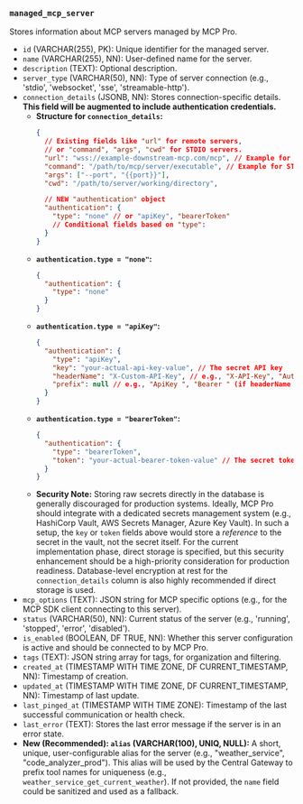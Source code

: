 ### `managed_mcp_server`

Stores information about MCP servers managed by MCP Pro.

*   `id` (VARCHAR(255), PK): Unique identifier for the managed server.
*   `name` (VARCHAR(255), NN): User-defined name for the server.
*   `description` (TEXT): Optional description.
*   `server_type` (VARCHAR(50), NN): Type of server connection (e.g., 'stdio', 'websocket', 'sse', 'streamable-http').
*   `connection_details` (JSONB, NN): Stores connection-specific details. **This field will be augmented to include authentication credentials.**
    *   **Structure for `connection_details`:**
        ```json
        {
          // Existing fields like "url" for remote servers, 
          // or "command", "args", "cwd" for STDIO servers.
          "url": "wss://example-downstream-mcp.com/mcp", // Example for WebSocket
          "command": "/path/to/mcp/server/executable", // Example for STDIO
          "args": ["--port", "{{port}}"],
          "cwd": "/path/to/server/working/directory",

          // NEW "authentication" object
          "authentication": {
            "type": "none" // or "apiKey", "bearerToken"
            // Conditional fields based on "type":
          }
        }
        ```
    *   **`authentication.type = "none"`:**
        ```json
        {
          "authentication": {
            "type": "none"
          }
        }
        ```
    *   **`authentication.type = "apiKey"`:**
        ```json
        {
          "authentication": {
            "type": "apiKey",
            "key": "your-actual-api-key-value", // The secret API key
            "headerName": "X-Custom-API-Key", // e.g., "X-API-Key", "Authorization"
            "prefix": null // e.g., "ApiKey ", "Bearer " (if headerName is "Authorization")
          }
        }
        ```
    *   **`authentication.type = "bearerToken"`:**
        ```json
        {
          "authentication": {
            "type": "bearerToken",
            "token": "your-actual-bearer-token-value" // The secret token
          }
        }
        ```
    *   **Security Note:** Storing raw secrets directly in the database is generally discouraged for production systems. Ideally, MCP Pro should integrate with a dedicated secrets management system (e.g., HashiCorp Vault, AWS Secrets Manager, Azure Key Vault). In such a setup, the `key` or `token` fields above would store a *reference* to the secret in the vault, not the secret itself. For the current implementation phase, direct storage is specified, but this security enhancement should be a high-priority consideration for production readiness. Database-level encryption at rest for the `connection_details` column is also highly recommended if direct storage is used.
*   `mcp_options` (TEXT): JSON string for MCP specific options (e.g., for the MCP SDK client connecting to this server).
*   `status` (VARCHAR(50), NN): Current status of the server (e.g., 'running', 'stopped', 'error', 'disabled').
*   `is_enabled` (BOOLEAN, DF TRUE, NN): Whether this server configuration is active and should be connected to by MCP Pro.
*   `tags` (TEXT): JSON string array for tags, for organization and filtering.
*   `created_at` (TIMESTAMP WITH TIME ZONE, DF CURRENT_TIMESTAMP, NN): Timestamp of creation.
*   `updated_at` (TIMESTAMP WITH TIME ZONE, DF CURRENT_TIMESTAMP, NN): Timestamp of last update.
*   `last_pinged_at` (TIMESTAMP WITH TIME ZONE): Timestamp of the last successful communication or health check.
*   `last_error` (TEXT): Stores the last error message if the server is in an error state.
*   **New (Recommended): `alias` (VARCHAR(100), UNIQ, NULL):** A short, unique, user-configurable alias for the server (e.g., "weather_service", "code_analyzer_prod"). This alias will be used by the Central Gateway to prefix tool names for uniqueness (e.g., `weather_service_get_current_weather`). If not provided, the `name` field could be sanitized and used as a fallback.